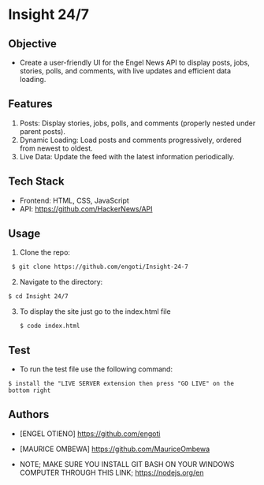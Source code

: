 # Insight 24/7

## Objective
* Create a user-friendly UI for the Engel News API to display posts, jobs, stories, polls, and comments, with live updates and efficient data loading.

## Features
1.  Posts: Display stories, jobs, polls, and comments (properly nested under parent posts).
2. Dynamic Loading: Load posts and comments progressively, ordered from newest to oldest.
3. Live Data: Update the feed with the latest information periodically.


## Tech Stack
* Frontend: HTML, CSS, JavaScript 
* API: https://github.com/HackerNews/API

## Usage

1. Clone the repo:
 ```bash
  $ git clone https://github.com/engoti/Insight-24-7
 ```

2. Navigate to the directory:

  ```bash
  $ cd Insight 24/7
  ```

3. To display the site just go to the index.html file
   ```WINDOWS
   $ code index.html
   ```

## Test

* To run the test file use the following command:

```windows
$ install the "LIVE SERVER extension then press "GO LIVE" on the bottom right
```


## Authors
* [ENGEL OTIENO] https://github.com/engoti
* [MAURICE OMBEWA] https://github.com/MauriceOmbewa

* NOTE; MAKE SURE YOU INSTALL GIT BASH ON YOUR WINDOWS COMPUTER THROUGH THIS LINK; https://nodejs.org/en
